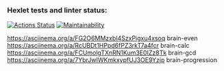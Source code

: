 ### Hexlet tests and linter status:
[![Actions Status](https://github.com/pikassos/fullstack-javascript-project-44/actions/workflows/hexlet-check.yml/badge.svg)](https://github.com/pikassos/fullstack-javascript-project-44/actions)
[![Maintainability](https://api.codeclimate.com/v1/badges/769edc94ab584c4217da/maintainability)](https://codeclimate.com/github/314kass/fullstack-javascript-project-44/maintainability)

https://asciinema.org/a/FG2O6MMzxbI4SzxPigxu4xsoq brain-even  
https://asciinema.org/a/RcUBDt1HPpd6fPZ3rkT7a4fcr brain-calc  
https://asciinema.org/a/FCUmolgTXnRN1Kum3E0IZz8Tk brain-gcd  
https://asciinema.org/a/7YbrJwIWKmkxypfUJ3OE9Yzjp brain-progression
